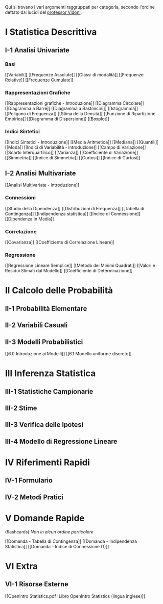 Qui si trovano i vari argomenti raggruppati per categoria, secondo l'ordine dettato dai lucidi del [professor Vidoni](https://people.uniud.it/page/paolo.vidoni).
# I Statistica Descrittiva
## I-1 Analisi Univariate
### Basi
[[Variabili]]
[[Frequenze Assolute]]
[[Classi di modalità]]
[[Frequenze Relative]]
[[Frequenze Cumulate]]

### Rappresentazioni Grafiche
[[Rappresentazioni grafiche - Introduzione]]
[[Diagramma Circolare]]
[[Diagramma a Barre]]
[[Diagramma a Bastoncini]]
[[Istogramma]]
[[Poligono di Frequenza]]
[[Stima della Densità]]
[[Funzione di Ripartizione Empirica]]
[[Diagramma di Dispersione]]
[[Boxplot]]

### Indici Sintetici
[[Indici Sintetici - Introduzione]]
[[Media Aritmetica]]
[[Mediana]]
[[Quantili]]
[[Moda]]
[[Indici di Variabilità - Introduzione]]
[[Campo di Variazione]]
[[Scarto Interquartilico]]
[[Varianza]]
[[Coefficiente di Variazione]]
[[Simmetria]]
[[Indice di Simmetria]]
[[Curtosi]]
[[Indice di Curtosi]]
## I-2 Analisi Multivariate

[[Analisi Multivariate - Introduzione]]

### Connessioni
[[Studio della Dipendenza]]
[[Distribuzioni di Frequenza]]
[[Tabella di Contingenza]]
[[Indipendenza statistica]]
[[Indice di Connessione]]
[[Dipendenza in Media]]

### Correlazione
[[Covarianza]]
[[Coefficiente di Correlazione Lineare]]

### Regressione
[[Regressione Lineare Semplice]]
[[Metodo dei Minimi Quadrati]]
[[Valori e Residui Stimati dal Modello]]
[[Coefficiente di Determinazione]]
# II Calcolo delle Probabilità

## II-1 Probabilità Elementare

## II-2 Variabili Casuali

## II-3 Modelli Probabilistici
[[6.0 Introduzione ai Modelli]]
[[6.1 Modello uniforme discreto]]

# III Inferenza Statistica

## III-1 Statistiche Campionarie

## III-2 Stime

## III-3 Verifica delle Ipotesi

## III-4 Modello di Regressione Lineare

# IV Riferimenti Rapidi

## IV-1 Formulario

## IV-2 Metodi Pratici
# V Domande Rapide
(flashcards)
*Non in alcun ordine particolare*

[[Domanda - Tabella di Contingenza]]
[[Domanda - Indipendenza Statistica]]
[[Domanda - Indice di Connessione (1)]]
# VI Extra

## VI-1 Risorse Esterne
[[OpenIntro Statistics.pdf |Libro OpenIntro Statistics (lingua inglese)]]